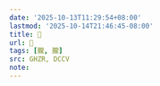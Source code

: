 ```yaml
---
date: '2025-10-13T11:29:54+08:00'
lastmod: '2025-10-14T21:46:45-08:00'
title: 󰣥
url: 󰣥
tags: [朧, 朧]
src: GHZR, DCCV
note:
---
```

